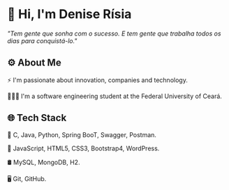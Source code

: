 # 👋 Hi, I'm Denise Rísia 

*"Tem gente que sonha com o sucesso. E tem gente que trabalha todos os dias para conquistá-lo."*

## ⚙️ About Me

⚡ I'm passionate about innovation, companies and technology.

👨🏻‍💻 I'm a software engineering student at the Federal University of Ceará.


## 🌐 Tech Stack

🔧  C, Java, Python, Spring BooT, Swagger, Postman.

🔧 JavaScript, HTML5, CSS3, Bootstrap4, WordPress.

🛢  MySQL, MongoDB, H2.

🖥   Git,  GitHub.
